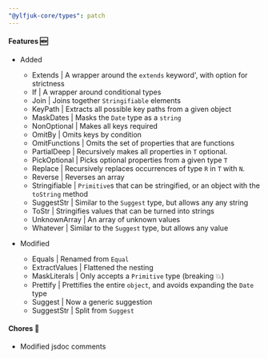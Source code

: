 ```yaml
---
"@ylfjuk-core/types": patch
---
```


#### Features 🆕

- Added
  - Extends | A wrapper around the `extends` keyword', with option for strictness
  - If | A wrapper around conditional types
  - Join | Joins together `Stringifiable` elements
  - KeyPath | Extracts all possible key paths from a given object
  - MaskDates | Masks the `Date` type as a `string`
  - NonOptional | Makes all keys required
  - OmitBy | Omits keys by condition
  - OmitFunctions | Omits the set of properties that are functions
  - PartialDeep | Recursively makes all properties in `T` optional.
  - PickOptional | Picks optional properties from a given type `T`
  - Replace | Recursively replaces occurrences of type `R` in `T` with `N`.
  - Reverse | Reverses an array
  - Stringifiable | `Primitive`s that can be stringified, or an object with the `toString` method
  - SuggestStr | Similar to the `Suggest` type, but allows any  any string
  - ToStr | Stringifies values that can be turned into strings
  - UnknownArray | An array of unknown values
  - Whatever | Similar to the `Suggest` type, but allows any value

- Modified
  - Equals | Renamed from `Equal`
  - ExtractValues | Flattened the nesting
  - MaskLiterals | Only accepts a `Primitive` type (breaking 💥)
  - Prettify | Prettifies the entire `object`, and avoids expanding the `Date` type
  - Suggest | Now a generic suggestion
  - SuggestStr | Split from `Suggest`

#### Chores 🧹

- Modified jsdoc comments

